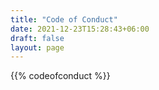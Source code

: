 ```yaml
---
title: "Code of Conduct"
date: 2021-12-23T15:28:43+06:00
draft: false
layout: page
---
```


{{% codeofconduct %}}